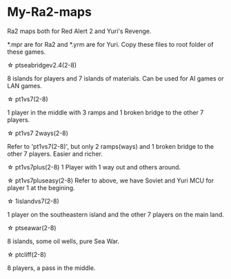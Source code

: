# My-Ra2-maps
Ra2 maps both for Red Alert 2 and Yuri's Revenge.

*.mpr are for Ra2 and *.yrm are for Yuri. Copy these files to root folder of these games.

☆ ptseabridgev2.4(2-8)

8 islands for players and 7 islands of materials. Can be used for AI games or LAN games.

☆ pt1vs7(2-8)

1 player in the middle with 3 ramps and 1 broken bridge to the other 7 players.

☆ pt1vs7 2ways(2-8)

Refer to 'pt1vs7(2-8)', but only 2 ramps(ways) and 1 broken bridge to the other 7 players. Easier and richer.

☆ pt1vs7plus(2-8)
1 Player with 1 way out and others around.

☆ pt1vs7pluseasy(2-8)
Refer to above, we have Soviet and Yuri MCU for player 1 at the begining.

☆ 1islandvs7(2-8)

1 player on the southeastern island and the other 7 players on the main land.

☆ ptseawar(2-8)

8 islands, some oil wells, pure Sea War.

☆ ptcliff(2-8)

8 players, a pass in the middle.